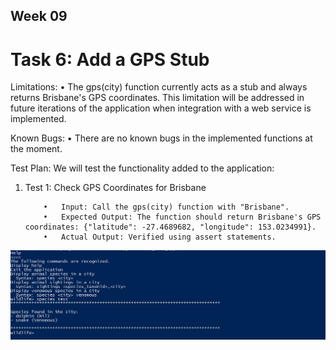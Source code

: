 ## Week 09

# Task 6: Add a GPS Stub

Limitations:
        •	The gps(city) function currently acts as a stub and always returns Brisbane's GPS coordinates. This limitation will be addressed in future iterations of the application when integration with a web service is implemented.
    
Known Bugs:
        •	There are no known bugs in the implemented functions at the moment.
    
Test Plan: We will test the functionality added to the application:

  1.	Test 1: Check GPS Coordinates for Brisbane
     
                •	Input: Call the gps(city) function with "Brisbane".
                •	Expected Output: The function should return Brisbane's GPS coordinates: {"latitude": -27.4689682, "longitude": 153.0234991}.
                •	Actual Output: Verified using assert statements.

![screenshot](https://github.com/Foram1123/project-python/blob/main/Images/Part%202/6.PNG)

